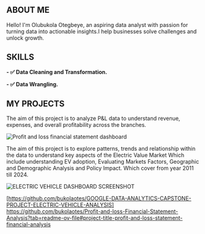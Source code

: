 
## ABOUT ME

Hello! I'm Olubukola Otegbeye, an aspiring data analyst with passion for turning data into actionable insights.I help businesses solve challenges and unlock growth.

## SKILLS

**- ✅ Data Cleaning and Transformation.**

**- ✅ Data Wrangling.**


## MY PROJECTS

The aim  of this project is to analyze P&L data to understand revenue, expenses, and overall profitability across the branches.

![Profit and loss financial statement dashboard](https://github.com/user-attachments/assets/5e01c10d-571e-4254-a34f-76f22a204fab)





The aim of this project is to explore patterns, trends and relationship within the data to understand key aspects of the Electric Value Market Which include understanding EV adoption, Evaluating Markets Factors, Geographic and Demographic Analysis and Policy Impact. Which cover from year 2011 till 2024.

![ELECTRIC VEHICLE DASHBOARD SCREENSHOT](https://github.com/user-attachments/assets/8b75c94d-2f39-4127-a9ab-4a41c68683b0)

[https://github.com/bukolaotes/GOOGLE-DATA-ANALYTICS-CAPSTONE-PROJECT-ELECTRIC-VEHICLE-ANALYSIS]
https://github.com/bukolaotes/Profit-and-loss-Financial-Statement-Analysis?tab=readme-ov-file#project-title-profit-and-loss-statement-financial-analysis
